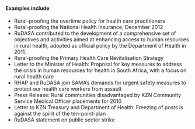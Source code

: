 #### Examples include

* Rural-proofing the overtime policy for health care practitioners
* Rural-proofing the National Health Insurance, December 2012
* RuDASA contributed to the development of a comprehensive set of objectives and activities aimed at enhancing access to human resources in rural health, adopted as official policy by the Department of Health in 2011.
* Rural-proofing the Primary Health Care Revitalisation Strategy
* Letter to the Minister of Health: Proposal for key measures to address the crisis in human resources for health in South Africa, with a focus on rural health care
* RHAP and RuDASA join SAMA’s demands for urgent safety measures to protect our health care workers from assault
* Press Release: Rural communities disadvantaged by KZN Community Service Medical Officer placements for 2010
* Letter to KZN Treasury and Department of Health: Freezing of posts is against the spirit of the ten-point-plan
* RuDASA statement on public sector strike

<!-- 
    The # symbol is used to change the size of the subheadings, one # being the biggest.
    We suggest keeping the subheadings with 4 # symbols. Feel free to change any of the
    word content

    The * symbol is used to add a bullet point.
 -->